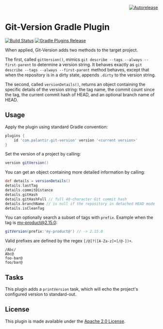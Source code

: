<p align="right">
<a href="https://autorelease.general.dmz.palantir.tech/palantir/gradle-git-version"><img src="https://img.shields.io/badge/Perform%20an-Autorelease-success.svg" alt="Autorelease"></a>
</p>

Git-Version Gradle Plugin
=========================
[![Build Status](https://circleci.com/gh/palantir/gradle-git-version.svg?style=shield)](https://circleci.com/gh/palantir/gradle-git-version)
[![Gradle Plugins Release](https://img.shields.io/github/release/palantir/gradle-git-version.svg)](https://plugins.gradle.org/plugin/com.palantir.git-version)

When applied, Git-Version adds two methods to the target project.

The first, called `gitVersion()`, mimics `git describe --tags --always --first-parent` to determine a version string.
It behaves exactly as `git describe --tags --always --first-parent` method behaves, except that when the repository is
in a dirty state, appends `.dirty` to the version string.

The second, called `versionDetails()`, returns an object containing the specific details of the version string:
the tag name, the commit count since the tag, the current commit hash of HEAD, and an optional branch name of HEAD.

Usage
-----
Apply the plugin using standard Gradle convention:

```groovy
plugins {
    id 'com.palantir.git-version' version '<current version>'
}
```

Set the version of a project by calling:

```groovy
version gitVersion()
```

You can get an object containing more detailed information by calling:

```groovy
def details = versionDetails()
details.lastTag
details.commitDistance
details.gitHash
details.gitHashFull // full 40-character Git commit hash
details.branchName // is null if the repository in detached HEAD mode
details.isCleanTag
```

You can optionally search a subset of tags with `prefix`. Example when the tag is my-product@2.15.0:

```groovy
gitVersion(prefix:'my-product@') // -> 2.15.0
```

Valid prefixes are defined by the regex `[/@]?([A-Za-z]+[/@-])+`.
```
/Abc/
Abc@
foo-bar@
foo/bar@
```

Tasks
-----
This plugin adds a `printVersion` task, which will echo the project's configured version
to standard-out.

License
-------
This plugin is made available under the [Apache 2.0 License](http://www.apache.org/licenses/LICENSE-2.0).
